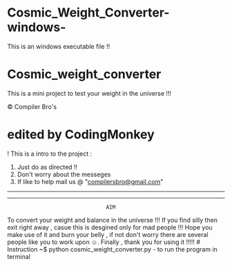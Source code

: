 # Cosmic_Weight_Converter-windows-
This is an windows executable file !!

# Cosmic_weight_converter
This is a mini project to test your weight in the universe !!!

© Compiler Bro's
# edited by CodingMonkey
! This is a intro to the project :
01. Just do as directed !!
02. Don't worry about the messeges
03. If like to help mail us @ "compilersbro@gmail.com"
  -----------------------------------------------------------------------------------------
  -----------------------------------------------------------------------------------------
                                    AIM
To convert your weight and balance in the universe !!!
If you find silly then exit right away , casue this is desgined only for mad people !!!
Hope you make use of it and burn your belly ,  if not don't worry there are several people like you to work upon ☺.
Finally , thank you for using it !!!!!
                                    # Instruction
~$ python cosmic_weight_converter.py - to run the program in terminal
                       
